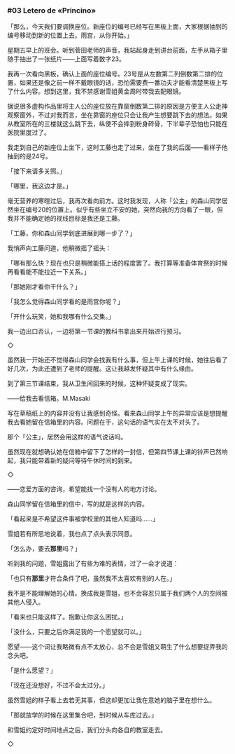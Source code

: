 ### #03 Letero de «Princino»

「那么，今天我们要调换座位。新座位的编号已经写在黑板上面，大家根据抽到的编号移动到新的位置上去。雨宫，从你开始。」

星期五早上的班会。听到菅田老师的声音，我站起身走到讲台前面，左手从箱子里随手抽出了一张纸片——上面写着数字23。

我再一次看向黑板，确认上面的座位编号。23号是从左数第二列倒数第二排的位置，如果还是像之前一样不戴眼镜的话，恐怕需要费一番功夫才能看清楚黑板上写了什么内容。想到这里，我不禁感谢雪姐黄金周时带我去配眼镜。

据说很多虚构作品里将主人公的座位放在靠窗倒数第二排的原因是方便主人公走神观察窗外，不过对我而言，坐在靠窗的座位只会让我产生想要跳下去的想法。如果从教室所在的三楼就这么跳下去，纵使不会摔到粉身碎骨，下半辈子恐怕也只能在医院里度过了。

我走到自己的新座位上坐下，这时工藤也走了过来，坐在了我的后面——看样子他抽到的是24号。

「接下来请多关照。」

「哪里，我这边才是。」

毫无营养的寒暄过后，我再次看向前方。这时我发现，人称「公主」的森山同学居然坐在编号20的位置上。似乎有些坐立不安的她，突然向我的方向看了一眼，但我并不能确定她的视线目标是我还是工藤。

「工藤，你和森山同学到底进展到哪一步了？」

我悄声向工藤问道，他稍微摇了摇头：

「哪有那么快？现在也只是稍微能搭上话的程度罢了。我打算等准备体育祭的时候再看看能不能拉近一下关系。」

「那她刚才看你干什么？」

「我怎么觉得森山同学看的是雨宫你呢？」

「开什么玩笑，她和我哪有什么交集。」

我一边出口否认，一边将第一节课的教科书拿出来开始进行预习。

◇

虽然我一开始还不觉得森山同学会找我有什么事，但上午上课的时候，她往后看了好几次，为此还遭到了老师的提醒。这让我越发怀疑其中有什么缘由。

到了第三节课结束，我从卫生间回来的时候，这种怀疑变成了现实。

——给我去看信箱。M.Masaki

写在草稿纸上的内容并没有让我感到奇怪。看来森山同学上午的异常应该是想提醒我去看她留在信箱里的内容。问题在于，这句话的语气实在太不对头了。

那个「公主」，居然会用这样的语气说话吗。

虽然现在就想确认她在信箱中留下了怎样的一封信，但第四节课上课的铃声已然响起，我只能带着新的疑问等待午休时间的到来。

◇

——恋爱方面的咨询，希望能找一个没有人的地方讨论。

森山同学留在信箱里的信中，写的就是这样的内容。

「看起来是不希望这件事被学校里的其他人知道吗……」

雪姐若有所思地说着，我也点了点头表示同意。

「怎么办，要去**那里**吗？」

听到我的问题，雪姐露出了有些为难的表情，过了一会才说道：

「也只有**那里**才符合条件了吧，虽然我不太喜欢有别的人在。」

我不是不能理解她的心情。换成我是雪姐，也不会容忍只属于我们两个人的空间被其他人侵入。

「看来也只能这样了。抱歉让你这么困扰。」

「没什么，只要之后你满足我的一个愿望就可以。」

愿望——这个词让我略微有点不太放心，总不会是雪姐又萌生了什么想要捉弄我的念头吧。

「是什么愿望？」

「现在还没想好，不过不会太过分。」

虽然雪姐的样子看上去若无其事，但这却更加让我在意她的脑子里在想什么。

「那就放学的时候在这里集合吧，到时候从车库过去。」

和雪姐约定好时间地点之后，我们分头向各自的教室走去。

◇

